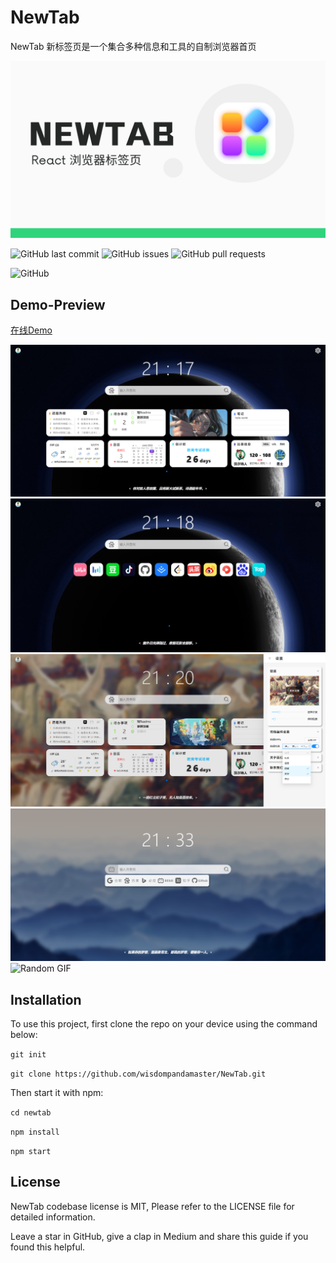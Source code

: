 <!-- Add banner here -->

# NewTab

<!-- Add buttons here -->

<!-- Describe your project in brief -->
NewTab 新标签页是一个集合多种信息和工具的自制浏览器首页

![](./public/banner.png)
<!-- The project title should be self explanotory and try not to make it a mouthful. (Although exceptions exist- **awesome-readme-writing-guide-for-open-source-projects** - would have been a cool name)

Add a cover/banner image for your README. **Why?** Because it easily **grabs people's attention** and it **looks cool**(*duh!obviously!*).

The best dimensions for the banner is **1280x650px**. You could also use this for social preview of your repo.

I personally use [**Canva**](https://www.canva.com/) for creating the banner images. All the basic stuff is **free**(*you won't need the pro version in most cases*).

There are endless badges that you could use in your projects. And they do depend on the project. Some of the ones that I commonly use in every projects are given below. 

I use [**Shields IO**](https://shields.io/) for making badges. It is a simple and easy to use tool that you can use for almost all your badge cravings. -->

<!-- Some badges that you could use -->

<!-- ![GitHub release (latest by date including pre-releases)](https://img.shields.io/github/v/release/navendu-pottekkat/awesome-readme?include_prereleases)
: This badge shows the version of the current release. -->

![GitHub last commit](https://img.shields.io/github/last-commit/wisdompandamaster/NewTab)  ![GitHub issues](https://img.shields.io/github/issues-raw/wisdompandamaster/NewTab) ![GitHub pull requests](https://img.shields.io/github/issues-pr/wisdompandamaster/NewTab)
<!-- : This is also a dynamic badge that tracks pull requests. This notifies the maintainers of the project when a new pull request comes. -->

<!-- ![GitHub All Releases](https://img.shields.io/github/downloads/wisdompandamaster/NewTab): If you are not like me and your project gets a lot of downloads(*I envy you*) then you should have a badge that shows the number of downloads! This lets others know how **Awesome** your project is and is worth contributing to. -->

![GitHub](https://img.shields.io/github/license/wisdompandamaster/NewTab)
<!-- : This shows what kind of open-source license your project uses. This is good idea as it lets people know how they can use your project for themselves. -->

<!-- ![Tweet](https://img.shields.io/twitter/url?style=flat-square&logo=twitter&url=https%3A%2F%2Fnavendu.me%2Fnsfw-filter%2Findex.html): This is not essential but it is a cool way to let others know about your project! Clicking this button automatically opens twitter and writes a tweet about your project and link to it. All the user has to do is to click tweet. Isn't that neat? -->
## Demo-Preview
[在线Demo](https://newtab.wisdompanda.com)
<!-- Add a demo for your project -->

<!-- After you have written about your project, it is a good idea to have a demo/preview(**video/gif/screenshots** are good options) of your project so that people can know what to expect in your project. You could also add the demo in the previous section with the product description.

Here is a random GIF as a placeholder.-->
![Demo1](./public/demo1.png)
![Demo2](./public//Demo2.png)
![Demo3](./public//Demo3.png)
![Demo4](./public//Demo4.png)
![Random GIF](https://media.giphy.com/media/ZVik7pBtu9dNS/giphy.gif)

<!-- # Table of contents -->

<!-- After you have introduced your project, it is a good idea to add a **Table of contents** or **TOC** as **cool** people say it. This would make it easier for people to navigate through your README and find exactly what they are looking for.

Here is a sample TOC(*wow! such cool!*) that is actually the TOC for this README. -->

<!-- - [Project Title](#project-title)
- [Demo-Preview](#demo-preview)
- [Table of contents](#table-of-contents)
- [Installation](#installation)
- [Usage](#usage)
- [Development](#development)
- [Contribute](#contribute)
    - [Sponsor](#sponsor)
    - [Adding new features or fixing bugs](#adding-new-features-or-fixing-bugs)
- [License](#license)
- [Footer](#footer) -->

## Installation
<!-- [(Back to top)](#table-of-contents) -->

<!-- *You might have noticed the **Back to top** button(if not, please notice, it's right there!). This is a good idea because it makes your README **easy to navigate.*** 

The first one should be how to install(how to generally use your project or set-up for editing in their machine).

This should give the users a concrete idea with instructions on how they can use your project repo with all the steps.

Following this steps, **they should be able to run this in their device.**

A method I use is after completing the README, I go through the instructions from scratch and check if it is working. -->

<!-- Here is a sample instruction: -->

To use this project, first clone the repo on your device using the command below:

```git init```

```git clone https://github.com/wisdompandamaster/NewTab.git```

Then start it with npm:


```cd newtab```     

```npm install```

```npm start``` 
<!-- # Usage
[(Back to top)](#table-of-contents) -->

<!-- This is optional and it is used to give the user info on how to use the project after installation. This could be added in the Installation section also. -->

<!-- # Development
[(Back to top)](#table-of-contents) -->

<!-- This is the place where you give instructions to developers on how to modify the code.

You could give **instructions in depth** of **how the code works** and how everything is put together.

You could also give specific instructions to how they can setup their development environment.

Ideally, you should keep the README simple. If you need to add more complex explanations, use a wiki. Check out [this wiki](https://github.com/navendu-pottekkat/nsfw-filter/wiki) for inspiration. -->

<!-- # Contribute
[(Back to top)](#table-of-contents) -->

<!-- This is where you can let people know how they can **contribute** to your project. Some of the ways are given below.

Also this shows how you can add subsections within a section. -->

<!-- ### Sponsor
[(Back to top)](#table-of-contents) -->

<!-- Your project is gaining traction and it is being used by thousands of people(***with this README there will be even more***). Now it would be a good time to look for people or organisations to sponsor your project. This could be because you are not generating any revenue from your project and you require money for keeping the project alive.

You could add how people can sponsor your project in this section. Add your patreon or GitHub sponsor link here for easy access.

A good idea is to also display the sponsors with their organisation logos or badges to show them your love!(*Someday I will get a sponsor and I can show my love*) -->

<!-- ### Adding new features or fixing bugs
[(Back to top)](#table-of-contents) -->

<!-- This is to give people an idea how they can raise issues or feature requests in your projects. 

You could also give guidelines for submitting and issue or a pull request to your project.

Personally and by standard, you should use a [issue template](https://github.com/navendu-pottekkat/nsfw-filter/blob/master/ISSUE_TEMPLATE.md) and a [pull request template](https://github.com/navendu-pottekkat/nsfw-filter/blob/master/PULL_REQ_TEMPLATE.md)(click for examples) so that when a user opens a new issue they could easily format it as per your project guidelines.

You could also add contact details for people to get in touch with you regarding your project. -->

## License
NewTab codebase license is MIT, Please refer to the LICENSE file for detailed information.

<!-- Adding the license to README is a good practice so that people can easily refer to it.

Make sure you have added a LICENSE file in your project folder. **Shortcut:** Click add new file in your root of your repo in GitHub > Set file name to LICENSE > GitHub shows LICENSE templates > Choose the one that best suits your project!

I personally add the name of the license and provide a link to it like below. -->

<!-- [GNU General Public License version 3](https://opensource.org/licenses/GPL-3.0) -->

<!-- # Footer
[(Back to top)](#table-of-contents) -->

<!-- Let's also add a footer because I love footers and also you **can** use this to convey important info.

Let's make it an image because by now you have realised that multimedia in images == cool(*please notice the subtle programming joke). -->

Leave a star in GitHub, give a clap in Medium and share this guide if you found this helpful.

<!-- Add the footer here -->

<!-- ![Footer](https://github.com/navendu-pottekkat/awesome-readme/blob/master/fooooooter.png) -->
